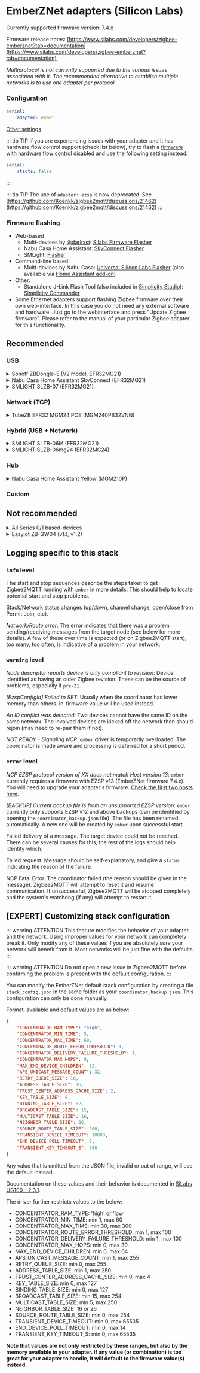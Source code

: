 # EmberZNet adapters (Silicon Labs)

Currently supported firmware version: 7.4.x

Firmware release notes: [https://www.silabs.com/developers/zigbee-emberznet?tab=documentation](https://www.silabs.com/developers/zigbee-emberznet?tab=documentation)

_Multiprotocol is not currently supported due to the various issues associated with it. The recommended alternative to establish multiple networks is to use one adapter per protocol._

### Configuration

```yaml
serial:
    adapter: ember
```

[Other settings](../configuration/adapter-settings.md)

::: tip TIP
If you are experiencing issues with your adapter and it has hardware flow control support (check list below), try to flash a [firmware with hardware flow control disabled](https://github.com/darkxst/silabs-firmware-builder/tree/ember-nohw/firmware_builds/) and use the following setting instead:

```yaml
serial:
    rtscts: false
```

:::

::: tip TIP
The use of `adapter: ezsp` is now deprecated. See [https://github.com/Koenkk/zigbee2mqtt/discussions/21462](https://github.com/Koenkk/zigbee2mqtt/discussions/21462)
:::

### Firmware flashing

-   Web-based
    -   Multi-devices by [@darkxst](https://github.com/darkxst/): [Silabs Firmware Flasher](https://darkxst.github.io/silabs-firmware-builder/)
    -   Nabu Casa Home Assistant: [SkyConnect Flasher](https://skyconnect.home-assistant.io/firmware-update/)
    -   SMLight: [Flasher](https://smlight.tech/flasher/)
-   Command-line based:
    -   Multi-devices by Nabu Casa: [Universal Silicon Labs Flasher](https://github.com/NabuCasa/universal-silabs-flasher) (also available via [Home Assistant add-on](https://github.com/home-assistant/addons/tree/master/silabs_flasher))
-   Other:
    -   Standalone J-Link Flash Tool (also included in [Simplicity Studio](https://www.silabs.com/developers/simplicity-studio)): [Simplicity Commander](https://www.silabs.com/developers/simplicity-studio/simplicity-commander)
-   Some Ethernet adapters support flashing Zigbee firmware over their own web-interface. In this case you do not need any external software and hardware. Just go to the webinterface and press "Update Zigbee firmware". Please refer to the manual of your particular Zigbee adapter for this functionality.

## Recommended

### USB

<details>
<summary>Sonoff ZBDongle-E (V2 model, EFR32MG21)</summary>

With external antenna.

**This section is about the "ZBDongle-E", for "ZBDongle-P" see [zStack](./zstack.md).**

-   [Product Page](https://sonoff.tech/product/gateway-and-sensors/sonoff-zigbee-3-0-usb-dongle-plus-e/)
-   [Coordinator firmware](https://sonoff.tech/product-review/how-to-use-sonoff-dongle-plus-on-home-assistant-how-to-flash-firmware/)
-   [Recommended firmware](https://github.com/darkxst/silabs-firmware-builder/raw/main/firmware_builds/zbdonglee/ncp-uart-hw-v7.4.1.0-zbdonglee-115200.gbl)
-   [Flashing](https://sonoff.tech/wp-content/uploads/2022/08/SONOFF-Zigbee-3.0-USB-dongle-plus-firmware-flashing-.pdf)
-   [Buy](https://itead.cc/product/zigbee-3-0-usb-dongle/)

<img src="../../images/dongle-e.jpg" width="200" />
</details>

<details>
<summary>Nabu Casa Home Assistant SkyConnect (EFR32MG21)</summary>

With integrated antenna and hardware flow control support.

```yaml
serial:
    rtscts: true
```

-   [Product page](https://www.home-assistant.io/skyconnect)
-   [Coordinator firmware](https://github.com/NabuCasa/silabs-firmware)
-   [Recommended firmware](https://github.com/darkxst/silabs-firmware-builder/raw/ember-nohw/firmware_builds/skyconnect/ncp-uart-hw-v7.4.1.0-skyconnect-115200.gbl), do not use rtscts with this firmware.
-   [Flashing](https://skyconnect.home-assistant.io/)
-   [Buy](https://www.home-assistant.io/skyconnect)

<img src="../../images/skyconnect_isometric.jpg" width="200" />
</details>

<details>
<summary>SMLIGHT SLZB-07 (EFR32MG21)</summary>

With external antenna and hardware flow control support.

```yaml
serial:
    rtscts: true
```

-   [Product page](https://smlight.tech/product/slzb-07/)
-   [Recommended firmware](https://github.com/darkxst/silabs-firmware-builder/raw/ember-nohw/firmware_builds/slzb-07/ncp-uart-hw-v7.4.1.0-slzb-07-115200.gbl)
-   Buy: [Official Store - Worldwide](https://smartlight.me/smart-home-devices/zigbee-devices/slzb-07-zigbee-usb-adapter-en), [Aliexpress - Worldwide](https://www.aliexpress.com/item/1005006273914143.html).  
    Local fast delivery: [Australia](https://shop.dialedin.com.au/products/smlight-slzb-07-usb-zigbee-adapter), [Austria, Belgium, Germany, Netherlands](https://www.hobbyelectronica.nl/product/slzb-07-zigbee-coordinator-usb/), [France](https://www.domadoo.fr/fr/interface-domotique/7044-smlight-dongle-usb-zigbee-efr32mg21-cp2102n-soc-antenne-3db-zigbee2mqtt-et-zha.html), [Poland](https://pcblab.io/szukaj?controller=search&s=slzb), [US Amazon](https://www.amazon.com/LOAMLIN-SMLIGHT-SLZB-07-Zigbee-Coordinator/dp/B0CNVBCCR3)

<img src="../../images/smlight-slzb-07.jpg" width="200" />

</details>

### Network (TCP)

<details>
<summary>TubeZB EFR32 MGM24 POE (MGM240PB32VNN)</summary>

With external antenna.

-   [Product page](https://tubeszb.com/product/efr32-mgm24-poe-coordinator/)
-   [Recommended firmware](https://github.com/tube0013/tube_gateways/raw/main/models/current/tubeszb-efr32-MGM24/firmware/mgm24/ncp/4.4.1/tubesZB-EFR32-MGM24_NCP_7.4.1.gbl)
-   [Buy](https://tubeszb.com/product/efr32-mgm24-poe-coordinator/)

<img src="../../images/tubezb-mgm24-poe.jpg" width="200" />

</details>

### Hybrid (USB + Network)

<details>
<summary>SMLIGHT SLZB-06M (EFR32MG21)</summary>

With external antenna.

**For optimal performance, ensure your firmware is at least version 20240510 (requires Core firmware version 2.2.0 or higher).
Not suitable for WiFi or other high latency connections.**

-   [Recommended firmware](https://github.com/darkxst/silabs-firmware-builder/raw/main/firmware_builds/slzb-06m/ncp-uart-hw-v7.4.1.0-slzb-06m-115200.gbl), baud rate settings is 115200.
-   [Product page](https://smlight.tech/product/slzb-06m/)
-   Buy: [Official Store - Worldwide](https://smartlight.me/smart-home-devices/zigbee-devices/slzb-06m-zigbee-adapter), [Aliexpress - Worldwide](https://www.aliexpress.com/item/1005004942648430.html), [Tindie - Worldwide](https://www.tindie.com/products/smartlightme/smlight-slzb-06-zigbee-ethernet-poe-usb-wifi-adapt/).  
    Local fast delivery: [AU](https://shop.dialedin.com.au/products/smlight-slzb-06m-efr32mg21-lan-zigbee-adapter), [AT](https://www.hobbyelectronica.nl/product/slzb-06m-zigbee-ethernet-poe-usb-adapter/), [BE](https://www.hobbyelectronica.nl/product/slzb-06m-zigbee-ethernet-poe-usb-adapter/), [CH](https://shop.swiss-domotique.ch/en/gateways-antennas/2390-smlight-slzb-06m-adaptateur-zigbee-ethernet-poe-usb-wifi.html), [EE](https://improveit.lt/produktas/smlight-slzb-06m-zigbee-ethernet-poe-usb-lan-wifi-adapteris-zha-integracijai/), [FR](https://www.domadoo.fr/fr/box-domotique/7043-smlight-adaptateur-usb-ethernet-poe-zigbee-30-efr32mg21-zigbee2mqtt-et-zha.html), [DE](https://www.hobbyelectronica.nl/product/slzb-06m-zigbee-ethernet-poe-usb-adapter/), [LT](https://improveit.lt/produktas/smlight-slzb-06m-zigbee-ethernet-poe-usb-lan-wifi-adapteris-zha-integracijai/), [LV](https://improveit.lt/produktas/smlight-slzb-06m-zigbee-ethernet-poe-usb-lan-wifi-adapteris-zha-integracijai/), [PL](https://pcblab.io/slzb-06m-adapter-zigbee-efr32mg21-ethernet-poe-usb-lan-wifi.html), [TH](https://shopee.co.th/Zigbee-SLZB-06-LAN-POE-USB-WIFI-Hybrid-Coordinator-CC2652P-SMARTLIGHT-SLZB-06-HASS-Zigbee2mqtt-ZHA-CC2652-CC2531-i.25068823.21062349644), [US official](https://cloudfree.shop/product/smlight-zigbee-ethernet-adapter/), [US Amazon](https://www.amazon.com/SMLIGHT-SLZB-06-Ethernet-Zigbee2MQTT-Assistant/dp/B0BL6DQSB3).

<img src="https://smlight.tech/external-content/images/zigbee2mqtt-io/slzb-06m-main-title.jpg" width="200" />

</details>

<details>
<summary>SMLIGHT SLZB-06mg24 (EFR32MG24)</summary>

With external antenna.

-   [Product page](https://smlight.tech/product/slzb-06mg24/)
-   [Recommended firmware] UPCOMING
-   [Buy] UPCOMING

<img src="../../images/smlight-slzb-06mg24.jpg" width="200" />

</details>

### Hub

<details>
<summary>Nabu Casa Home Assistant Yellow (MGM210P)</summary>

With integrated antenna and hardware flow control support.

```yaml
serial:
    rtscts: true
```

-   [Product page](https://www.home-assistant.io/yellow)
-   [Coordinator firmware](https://github.com/NabuCasa/silabs-firmware)
-   [Recommended firmware](https://github.com/darkxst/silabs-firmware-builder/raw/ember-nohw/firmware_builds/yellow/ncp-uart-hw-v7.4.1.0-yellow-115200.gbl)
-   [Flashing](https://skyconnect.home-assistant.io/)
-   [Buy](https://www.home-assistant.io/yellow)

<img src="../../images/yellow.jpg" width="200" />
</details>

### Custom

## Not recommended

<details>
<summary>All Series 0/1 based-devices</summary>

Older hardware.

See [Silicon Labs announcement](https://www.silabs.com/documents/public/release-notes/emberznet-release-notes-7.4.3.0.pdf).

</details>

<details>
<summary>Easyiot ZB-GW04 (v1.1, v1.2)</summary>

Low-resources hardware.

</details>

## Logging specific to this stack

### `info` level

The start and stop sequences describe the steps taken to get Zigbee2MQTT running with `ember` in more details. This should help to locate potential start and stop problems.

Stack/Network status changes (up/down, channel change, open/close from Permit Join, etc).

_Network/Route error_: The error indicates that there was a problem sending/receiving messages from the target node (see below for more details). A few of these over time is expected (or on Zigbee2MQTT start), too many, too often, is indicative of a problem in your network.

### `warning` level

_Node descriptor reports device is only compliant to revision_: Device identified as having an older Zigbee revision. These can be the source of problems, especially if `pre-21`.

_[EzspConfigId] Failed to SET_: Usually when the coordinator has lower memory than others. In-firmware value will be used instead.

_An ID conflict was detected_: Two devices cannot have the same ID on the same network. The involved devices are kicked off the network then should rejoin (may need to re-pair them if not).

_NOT READY - Signaling NCP_: `ember` driver is temporarily overloaded. The coordinator is made aware and processing is deferred for a short period.

### `error` level

_NCP EZSP protocol version of XX does not match Host version 13_: `ember` currently requires a firmware with EZSP v13 (EmberZNet firmware 7.4.x). You will need to upgrade your adapter's firmware. [Check the first two posts here](https://github.com/Koenkk/zigbee2mqtt/discussions/21462).

_[BACKUP] Current backup file is from an unsupported EZSP version_: `ember` currently only supports EZSP v12 and above backups (can be identified by opening the `coordinator_backup.json` file). The file has been renamed automatically. A new one will be created by `ember` upon successful start.

Failed delivery of a message. The target device could not be reached. There can be several causes for this, the rest of the logs should help identify which.

Failed request. Message should be self-explanatory, and give a `status` indicating the reason of the failure.

NCP Fatal Error. The coordinator failed (the reason should be given in the message). Zigbee2MQTT will attempt to reset it and resume communication. If unsuccessful, Zigbee2MQTT will be stopped completely and the system's watchdog (if any) will attempt to restart it.

## [EXPERT] Customizing stack configuration

::: warning ATTENTION
This feature modifies the behavior of your adapter, and the network. Using improper values for your network can completely break it. Only modify any of these values if you are absolutely sure your network will benefit from it. Most networks will be just fine with the defaults.
:::

::: warning ATTENTION
Do not open a new issue in Zigbee2MQTT before confirming the problem is present with the default configuration.
:::

You can modify the EmberZNet default stack configuration by creating a file `stack_config.json` in the same folder as your `coordinator_backup.json`. This configuration can only be done manually.

Format, available and default values are as below:

```json
{
    "CONCENTRATOR_RAM_TYPE": "high",
    "CONCENTRATOR_MIN_TIME": 5,
    "CONCENTRATOR_MAX_TIME": 60,
    "CONCENTRATOR_ROUTE_ERROR_THRESHOLD": 3,
    "CONCENTRATOR_DELIVERY_FAILURE_THRESHOLD": 1,
    "CONCENTRATOR_MAX_HOPS": 0,
    "MAX_END_DEVICE_CHILDREN": 32,
    "APS_UNICAST_MESSAGE_COUNT": 32,
    "RETRY_QUEUE_SIZE": 16,
    "ADDRESS_TABLE_SIZE": 16,
    "TRUST_CENTER_ADDRESS_CACHE_SIZE": 2,
    "KEY_TABLE_SIZE": 0,
    "BINDING_TABLE_SIZE": 32,
    "BROADCAST_TABLE_SIZE": 15,
    "MULTICAST_TABLE_SIZE": 16,
    "NEIGHBOR_TABLE_SIZE": 26,
    "SOURCE_ROUTE_TABLE_SIZE": 200,
    "TRANSIENT_DEVICE_TIMEOUT": 10000,
    "END_DEVICE_POLL_TIMEOUT": 8,
    "TRANSIENT_KEY_TIMEOUT_S": 300
}
```

Any value that is omitted from the JSON file, invalid or out of range, will use the default instead.

Documentation on these values and their behavior is documented in [SiLabs UG100 - 2.3.1](https://www.silabs.com/documents/public/user-guides/ug100-ezsp-reference-guide.pdf).

The driver further restricts values to the below:

-   CONCENTRATOR_RAM_TYPE: 'high' or 'low'
-   CONCENTRATOR_MIN_TIME: min 1, max 60
-   CONCENTRATOR_MAX_TIME: min 30, max 300
-   CONCENTRATOR_ROUTE_ERROR_THRESHOLD: min 1, max 100
-   CONCENTRATOR_DELIVERY_FAILURE_THRESHOLD: min 1, max 100
-   CONCENTRATOR_MAX_HOPS: min 0, max 30
-   MAX_END_DEVICE_CHILDREN: min 6, max 64
-   APS_UNICAST_MESSAGE_COUNT: min 1, max 255
-   RETRY_QUEUE_SIZE: min 0, max 255
-   ADDRESS_TABLE_SIZE: min 1, max 250
-   TRUST_CENTER_ADDRESS_CACHE_SIZE: min 0, max 4
-   KEY_TABLE_SIZE: min 0, max 127
-   BINDING_TABLE_SIZE: min 0, max 127
-   BROADCAST_TABLE_SIZE: min 15, max 254
-   MULTICAST_TABLE_SIZE: min 5, max 250
-   NEIGHBOR_TABLE_SIZE: 16 or 26
-   SOURCE_ROUTE_TABLE_SIZE: min 0, max 254
-   TRANSIENT_DEVICE_TIMEOUT: min 0, max 65535
-   END_DEVICE_POLL_TIMEOUT: min 0, max 14
-   TRANSIENT_KEY_TIMEOUT_S: min 0, max 65535

**Note that values are not only restricted by these ranges, but also by the memory available in your adapter. If any value (or combination) is too great for your adapter to handle, it will default to the firmware value(s) instead.**

